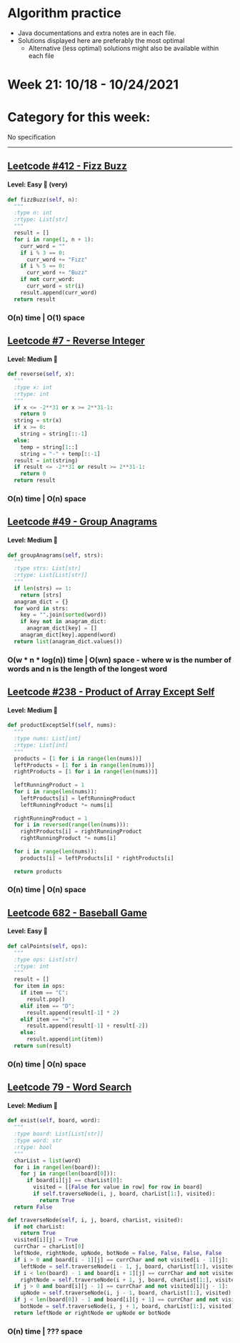 # Algorithm practice

* Java documentations and extra notes are in each file.
* Solutions displayed here are preferably the most optimal
  * Alternative (less optimal) solutions might also be available within each 
  file

# Week 21: 10/18 - 10/24/2021

# Category for this week:
No specification

---

## [Leetcode #412 - Fizz Buzz](https://leetcode.com/problems/fizz-buzz/)

#### Level: Easy 📗 (very)

```python
def fizzBuzz(self, n):
  """
  :type n: int
  :rtype: List[str]
  """
  result = []
  for i in range(1, n + 1):
    curr_word = ""
    if i % 3 == 0:
      curr_word += "Fizz"
    if i % 5 == 0:
      curr_word += "Buzz"
    if not curr_word:
      curr_word = str(i)
    result.append(curr_word)
  return result
```

###  O(n) time | O(1) space

## [Leetcode #7 - Reverse Integer](https://leetcode.com/problems/reverse-integer/)

#### Level: Medium 📘

```python
def reverse(self, x):
  """
  :type x: int
  :rtype: int
  """
  if x <= -2**31 or x >= 2**31-1:
    return 0
  string = str(x)
  if x >= 0:
    string = string[::-1]
  else:
    temp = string[1::]
    string = "-" + temp[::-1]
  result = int(string)
  if result <= -2**31 or result >= 2**31-1:
    return 0
  return result
```

### O(n) time | O(n) space

## [Leetcode #49 - Group Anagrams](https://leetcode.com/problems/group-anagrams/)

#### Level: Medium 📘

```python
def groupAnagrams(self, strs):
  """
  :type strs: List[str]
  :rtype: List[List[str]]
  """
  if len(strs) == 1:
    return [strs]
  anagram_dict = {}
  for word in strs:
    key = "".join(sorted(word))
    if key not in anagram_dict:
      anagram_dict[key] = []
    anagram_dict[key].append(word)
  return list(anagram_dict.values())
```

### O(w * n * log(n)) time | O(wn) space - where w is the number of words and n is the length of the longest word

## [Leetcode #238 - Product of Array Except Self](https://leetcode.com/problems/product-of-array-except-self/)

#### Level: Medium 📘

```python
def productExceptSelf(self, nums):
  """
  :type nums: List[int]
  :rtype: List[int]
  """
  products = [1 for i in range(len(nums))]
  leftProducts = [1 for i in range(len(nums))]
  rightProducts = [1 for i in range(len(nums))]
  
  leftRunningProduct = 1
  for i in range(len(nums)):
    leftProducts[i] = leftRunningProduct
    leftRunningProduct *= nums[i]
  
  rightRunningProduct = 1
  for i in reversed(range(len(nums))):
    rightProducts[i] = rightRunningProduct
    rightRunningProduct *= nums[i]
      
  for i in range(len(nums)):
    products[i] = leftProducts[i] * rightProducts[i]
      
  return products
```

### O(n) time | O(n) space

## [Leetcode 682 - Baseball Game](https://leetcode.com/problems/baseball-game/)

#### Level: Easy 📗

```python
def calPoints(self, ops):
  """
  :type ops: List[str]
  :rtype: int
  """
  result = []
  for item in ops:
    if item == "C":
      result.pop()
    elif item == "D":
      result.append(result[-1] * 2)
    elif item == "+":
      result.append(result[-1] + result[-2])
    else:
      result.append(int(item))
  return sum(result)
```

### O(n) time | O(n) space

## [Leetcode 79 - Word Search](https://leetcode.com/problems/word-search/)

#### Level: Medium 📘

```python
def exist(self, board, word):
  """
  :type board: List[List[str]]
  :type word: str
  :rtype: bool
  """
  charList = list(word)
  for i in range(len(board)):
    for j in range(len(board[0])):
      if board[i][j] == charList[0]:
        visited = [[False for value in row] for row in board]
        if self.traverseNode(i, j, board, charList[1:], visited):
          return True
  return False

def traverseNode(self, i, j, board, charList, visited):
  if not charList:
    return True
  visited[i][j] = True
  currChar = charList[0]
  leftNode, rightNode, upNode, botNode = False, False, False, False
  if i > 0 and board[i - 1][j] == currChar and not visited[i - 1][j]:
    leftNode = self.traverseNode(i - 1, j, board, charList[1:], visited)
  if i < len(board) - 1 and board[i + 1][j] == currChar and not visited[i + 1][j]:
    rightNode = self.traverseNode(i + 1, j, board, charList[1:], visited)
  if j > 0 and board[i][j - 1] == currChar and not visited[i][j - 1]:
    upNode = self.traverseNode(i, j - 1, board, charList[1:], visited)
  if j < len(board[0]) - 1 and board[i][j + 1] == currChar and not visited[i][j + 1]:
    botNode = self.traverseNode(i, j + 1, board, charList[1:], visited)
  return leftNode or rightNode or upNode or botNode
```

### O(n) time | ??? space
